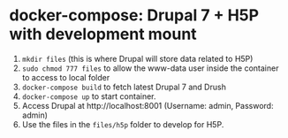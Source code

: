 # docker-compose: Drupal 7 + H5P with development mount

1. ```mkdir files``` (this is where Drupal will store data related to H5P)
2. ```sudo chmod 777 files``` to allow the www-data user inside the container to access to local folder
3. ```docker-compose build``` to fetch latest Drupal 7 and Drush
4. ```docker-compose up``` to start container.
5. Access Drupal at http://localhost:8001 (Username: admin, Password: admin)
6. Use the files in the ```files/h5p``` folder to develop for H5P.